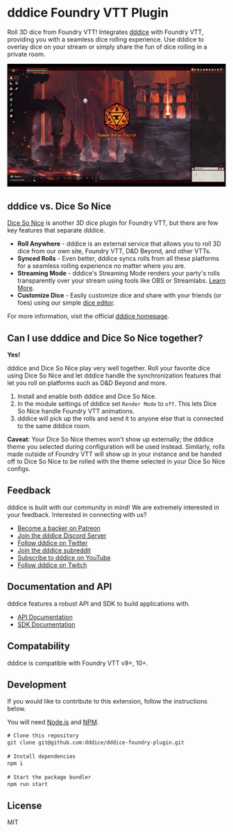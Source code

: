 # dddice Foundry VTT Plugin

Roll 3D dice from Foundry VTT! Integrates [dddice](https://dddice.com) with Foundry VTT, providing you with a seamless dice rolling experience. Use dddice to overlay dice on your stream or simply share the fun of dice rolling in a private room.

![dddice Foundry VTT Plugin](./assets/dddice-foundry-plugin.gif?raw=true)

## dddice vs. Dice So Nice

[Dice So Nice](https://foundryvtt.com/packages/dice-so-nice/) is another 3D dice plugin for Foundry VTT, but there are few key features that separate dddice.

- **Roll Anywhere** - dddice is an external service that allows you to roll 3D dice from our own site, Foundry VTT, D&D Beyond, and other VTTs.
- **Synced Rolls** - Even better, dddice syncs rolls from all these platforms for a seamless rolling experience no matter where you are.
- **Streaming Mode** - dddice's Streaming Mode renders your party's rolls transparently over your stream using tools like OBS or Streamlabs. [Learn More](https://dddice.com/for-streamers).
- **Customize Dice** - Easily customize dice and share with your friends (or foes) using our simple [dice editor](https://dddice.com/editor?ref=foundry).

For more information, visit the official [dddice homepage](https://dddice.com?ref=foundry).

## Can I use dddice and Dice So Nice together?

**Yes!**

dddice and Dice So Nice play very well together. Roll your favorite dice using Dice So Nice and let dddice handle the synchronization features that let you roll on platforms such as D&D Beyond and more.

1. Install and enable both dddice and Dice So Nice.
2. In the module settings of dddice set `Render Mode` to `off`. This lets Dice So Nice handle Foundry VTT animations.
3. dddice will pick up the rolls and send it to anyone else that is connected to the same dddice room.

**Caveat**: Your Dice So Nice themes won't show up externally; the dddice theme you selected during configuration will be used instead. Similarly, rolls made outside of Foundry VTT will show up in your instance and be handed off to Dice So Nice to be rolled with the theme selected in your Dice So Nice configs.
## Feedback

dddice is built with our community in mind! We are extremely interested in your feedback. Interested in connecting with us?

- [Become a backer on Patreon](https://www.patreon.com/dddice)
- [Join the dddice Discord Server](https://discord.gg/VzHq5TfAr6)
- [Follow dddice on Twitter](https://twitter.com/dddice_app)
- [Join the dddice subreddit](https://reddit.com/r/dddice)
- [Subscribe to dddice on YouTube](https://www.youtube.com/channel/UC8OaoMy-oFAvebUi_rOc1dQ)
- [Follow dddice on Twitch](https://www.twitch.tv/dddice_app)

## Documentation and API

dddice features a robust API and SDK to build applications with.

- [API Documentation](https://docs.dddice.com/api?ref=foundry)
- [SDK Documentation](https://docs.dddice.com/sdk/js/latest?ref=foundry)

## Compatability

dddice is compatible with Foundry VTT v9+, 10+.

## Development

If you would like to contribute to this extension, follow the instructions below.

You will need [Node.js](https://nodejs.org/en/) and [NPM](https://www.npmjs.com/).

```shell
# Clone this repository
git clone git@github.com:dddice/dddice-foundry-plugin.git

# Install dependencies
npm i

# Start the package bundler
npm run start
```

## License

MIT
